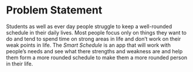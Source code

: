 # Problem Statement

Students as well as ever day people struggle to keep a well-rounded schedule in
their daily lives. Most people focus only on things they want to do and tend to
spend time on strong areas in life and don’t work on their weak points in life.
The *Smart Schedule* is an app that will work with people’s needs and see what
there strengths and weakness are and help them form a more rounded schedule to
make them a more rounded person in their life.
